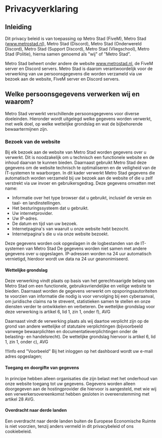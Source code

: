 # Privacyverklaring

## Inleiding
Dit privacy beleid is van toepassing op Metro Stad (FiveM), Metro Stad (www.metrostad.nl), Metro Stad (Discord), Metro Stad (Onderwereld Discord), Metro Stad (Support Discord), Metro Stad (Vliegschool), Metro Stad (Politie), hierna samen genoemd als "wij" of "Metro Stad".

Metro Stad beheert onder andere de website www.metrostad.nl, de FiveM server en Discord servers. Metro Stad is daarom verantwoordelijk voor de verwerking van uw persoonsgegevens die worden verzameld via uw bezoek aan de website, FiveM server en Discord servers. 

## Welke persoonsgegevens verwerken wij en waarom?

Metro Stad verwerkt verschillende persoonsgegevens voor diverse doeleinden. Hieronder wordt uitgelegd welke gegevens worden verwerkt, met welk doel, op welke wettelijke grondslag en wat de bijbehorende bewaartermijnen zijn.

### Bezoek van de website
Bij elk bezoek aan de website van Metro Stad worden gegevens over u verwerkt. Dit is noodzakelijk om u technisch een functionele website en de inhoud daarvan te kunnen bieden. Daarnaast gebruikt Metro Stad deze gegevens om de website technisch te optimaliseren en de veiligheid van de IT-systemen te waarborgen. In dit kader verwerkt Metro Stad gegevens die automatisch worden verzameld bij uw bezoek aan de website of die u zelf verstrekt via uw invoer en gebruikersgedrag. Deze gegevens omvatten met name:
- Informatie over het type browser dat u gebruikt, inclusief de versie en taal- en landinstellingen.
- Het besturingssysteem dat u gebruikt.
- Uw internetprovider.
- Uw IP-adres.
- De datum en tijd van uw bezoek.
- Internetpagina's van waaruit u onze website hebt bezocht.
- Internetpagina's die u via onze website bezoekt.

Deze gegevens worden ook opgeslagen in de logbestanden van de IT-systemen van Metro Stad De gegevens worden niet samen met andere gegevens over u opgeslagen. IP-adressen worden na 24 uur automatisch vernietigd, hierdoor wordt uw data na 24 uur geanonimiseerd.

#### Wettelijke grondslag
Deze verwerking vindt plaats op basis van het gerechtvaarigde belang van Metro Stad om een functionele, gebruiksvriendelijke en veilige website te bieden. Daarnaast worden de gegevens verwerkt om opsporingsautoriteiten te voorzien van informatie die nodig is voor vervolging bij een cyberaanval, om juridische claims na te strevent, statistieken samen te stellen en onze diensten verder te ontwikkelen en verbeteren. De wettelijke grondslag voor deze verwerking is artikel 6, lid 1, zin 1, onder f), AVG

Daarnaast vindt de verwerking plaats als wij daartoe verplicht zijn op de grond van andere wettelijke of statutaire verplichtingen (bijvoorbeeld vanwege bewaarplichten en documentatieverplichtingen onder de belasting- en handelsrecht). De wettelijke grondslag hiervoor is artikel 6, lid 1, zin 1, onder c), AVG

!!!info end "Voorbeeld"
    Bij het inloggen op het dashboard wordt uw e-mail adres opgeslagen; 

#### Toegang en doorgifte van gegevens
In principe hebben alleen organisaties die zijn belast met het onderhoud van onze website toegang tot uw gegevens. Gegevens worden alleen doorgegeven aan de hostingprovider die hiervoor is aangesteld, met wie wij een verwerkersovereenkomst hebben gesloten in overeenstemming met artikel 28 AVG.

#### Overdracht naar derde landen
Een overdracht naar derde landen buiten de Europese Economische Ruimte is niet voorzien, tenzij anders vermeld in dit privacybeleid of ons cookiebeleid.

